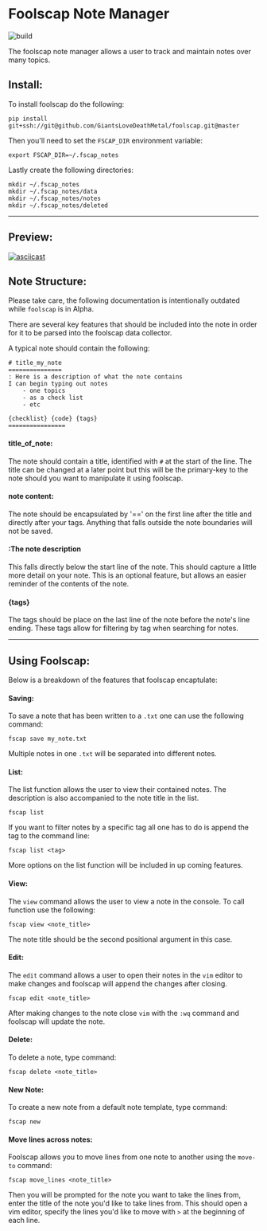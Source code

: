 # Foolscap Note Manager

![build](https://travis-ci.org/GiantsLoveDeathMetal/foolscap.svg?branch=master)

The foolscap note manager allows a user to track and maintain notes over many topics.

## Install:

To install foolscap do the following:

    pip install git+ssh://git@github.com/GiantsLoveDeathMetal/foolscap.git@master

Then you'll need to set the `FSCAP_DIR` environment variable:

    export FSCAP_DIR=~/.fscap_notes

Lastly create the following directories:

    mkdir ~/.fscap_notes
    mkdir ~/.fscap_notes/data
    mkdir ~/.fscap_notes/notes
    mkdir ~/.fscap_notes/deleted

---

## Preview:

[![asciicast](https://asciinema.org/a/L7HTfOt02pBDvCBxWme9CxBYV.png)](https://asciinema.org/a/L7HTfOt02pBDvCBxWme9CxBYV)

## Note Structure:

Please take care, the following documentation is intentionally outdated while `foolscap` is in Alpha.

There are several key features that should be included into the note in order for it to be parsed into the foolscap data collector.

A typical note should contain the following:


    # title_my_note
    ===============
    : Here is a description of what the note contains
    I can begin typing out notes
        - one topics
        - as a check list
        - etc

    {checklist} {code} {tags}
    ================

#### title_of_note:

The note should contain a title, identified with `#` at the start of the line. The title can be changed at a later point but this will be the primary-key to the note should you want to manipulate it using foolscap.

#### note content:

The note should be encapsulated by '==' on the first line after the title and directly after your tags. Anything that falls outside the note boundaries will not be saved.

#### :The note description

This falls directly below the start line of the note. This should capture a little more detail on your note. This is an optional feature, but allows an easier reminder of the contents of the note.

#### {tags}

The tags should be place on the last line of the note before the note's line ending. These tags allow for filtering by tag when searching for notes.

---

## Using Foolscap:

Below is a breakdown of the features that foolscap encaptulate:

#### Saving:

To save a note that has been written to a `.txt` one can use the following command:

    fscap save my_note.txt

Multiple notes in one `.txt` will be separated into different notes.

#### List:

The list function allows the user to view their contained notes. The description is also accompanied to the note title in the list.

    fscap list

If you want to filter notes by a specific tag all one has to do is append the tag to the command line:

    fscap list <tag>

More options on the list function will be included in up coming features.

#### View:

The `view` command allows the user to view a note in the console. To call function use the following:

    fscap view <note_title>

The note title should be the second positional argument in this case.

#### Edit:

The `edit` command allows a user to open their notes in the `vim` editor to make changes and foolscap will append the changes after closing.

    fscap edit <note_title>

After making changes to the note close `vim` with the `:wq` command and foolscap will update the note.

#### Delete:

To delete a note, type command:

    fscap delete <note_title>


#### New Note:

To create a new note from a default note template, type command:

    fscap new


#### Move lines across notes:

Foolscap allows you to move lines from one note to another using the `move-to` command:

    fscap move_lines <note_title>

Then you will be prompted for the note you want to take the lines from, enter the title of the note you'd like to take lines from. This should open a vim editor, specify the lines you'd like to move with `>` at the beginning of each line.
